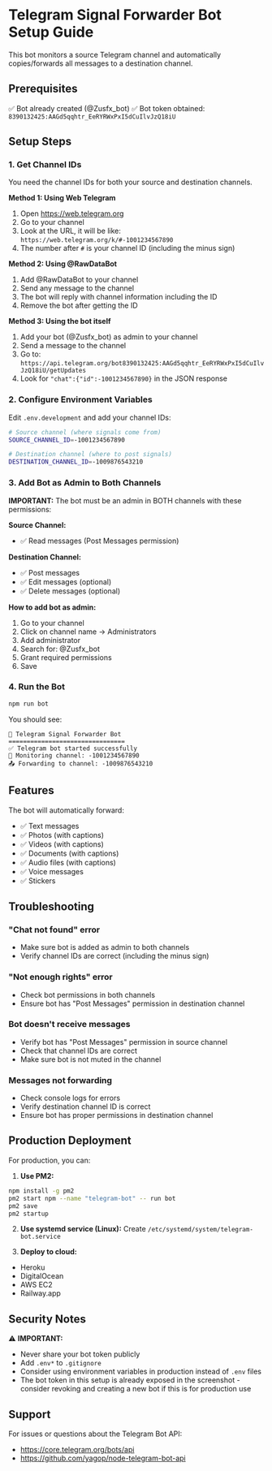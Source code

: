 # Telegram Signal Forwarder Bot Setup Guide

This bot monitors a source Telegram channel and automatically copies/forwards all messages to a destination channel.

## Prerequisites

✅ Bot already created (@Zusfx_bot)
✅ Bot token obtained: `8390132425:AAGd5qqhtr_EeRYRWxPxI5dCuIlvJzQ18iU`

## Setup Steps

### 1. Get Channel IDs

You need the channel IDs for both your source and destination channels.

**Method 1: Using Web Telegram**
1. Open https://web.telegram.org
2. Go to your channel
3. Look at the URL, it will be like: `https://web.telegram.org/k/#-1001234567890`
4. The number after `#` is your channel ID (including the minus sign)

**Method 2: Using @RawDataBot**
1. Add @RawDataBot to your channel
2. Send any message to the channel
3. The bot will reply with channel information including the ID
4. Remove the bot after getting the ID

**Method 3: Using the bot itself**
1. Add your bot (@Zusfx_bot) as admin to your channel
2. Send a message to the channel
3. Go to: `https://api.telegram.org/bot8390132425:AAGd5qqhtr_EeRYRWxPxI5dCuIlvJzQ18iU/getUpdates`
4. Look for `"chat":{"id":-1001234567890}` in the JSON response

### 2. Configure Environment Variables

Edit `.env.development` and add your channel IDs:

```bash
# Source channel (where signals come from)
SOURCE_CHANNEL_ID=-1001234567890

# Destination channel (where to post signals)
DESTINATION_CHANNEL_ID=-1009876543210
```

### 3. Add Bot as Admin to Both Channels

**IMPORTANT:** The bot must be an admin in BOTH channels with these permissions:

**Source Channel:**
- ✅ Read messages (Post Messages permission)

**Destination Channel:**
- ✅ Post messages
- ✅ Edit messages (optional)
- ✅ Delete messages (optional)

**How to add bot as admin:**
1. Go to your channel
2. Click on channel name → Administrators
3. Add administrator
4. Search for: @Zusfx_bot
5. Grant required permissions
6. Save

### 4. Run the Bot

```bash
npm run bot
```

You should see:
```
🤖 Telegram Signal Forwarder Bot
================================
✅ Telegram bot started successfully
📡 Monitoring channel: -1001234567890
📤 Forwarding to channel: -1009876543210
```

## Features

The bot will automatically forward:
- ✅ Text messages
- ✅ Photos (with captions)
- ✅ Videos (with captions)
- ✅ Documents (with captions)
- ✅ Audio files (with captions)
- ✅ Voice messages
- ✅ Stickers

## Troubleshooting

### "Chat not found" error
- Make sure bot is added as admin to both channels
- Verify channel IDs are correct (including the minus sign)

### "Not enough rights" error
- Check bot permissions in both channels
- Ensure bot has "Post Messages" permission in destination channel

### Bot doesn't receive messages
- Verify bot has "Post Messages" permission in source channel
- Check that channel IDs are correct
- Make sure bot is not muted in the channel

### Messages not forwarding
- Check console logs for errors
- Verify destination channel ID is correct
- Ensure bot has proper permissions in destination channel

## Production Deployment

For production, you can:

1. **Use PM2:**
```bash
npm install -g pm2
pm2 start npm --name "telegram-bot" -- run bot
pm2 save
pm2 startup
```

2. **Use systemd service (Linux):**
Create `/etc/systemd/system/telegram-bot.service`

3. **Deploy to cloud:**
- Heroku
- DigitalOcean
- AWS EC2
- Railway.app

## Security Notes

⚠️ **IMPORTANT:**
- Never share your bot token publicly
- Add `.env*` to `.gitignore`
- Consider using environment variables in production instead of `.env` files
- The bot token in this setup is already exposed in the screenshot - consider revoking and creating a new bot if this is for production use

## Support

For issues or questions about the Telegram Bot API:
- https://core.telegram.org/bots/api
- https://github.com/yagop/node-telegram-bot-api
